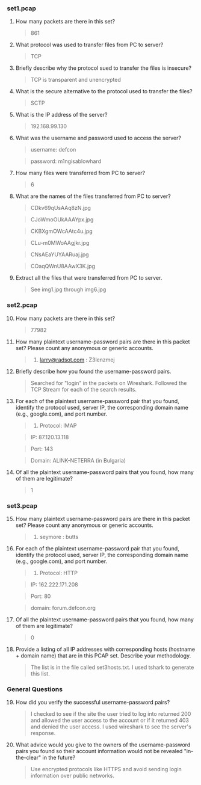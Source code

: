 ### set1.pcap
1. How many packets are there in this set?

    > 861

2. What protocol was used to transfer files from PC to server?

    > TCP

3. Briefly describe why the protocol sued to transfer the files is insecure?

    > TCP is transparent and unencrypted

4. What is the secure alternative to the protocol used to transfer the files?

    > SCTP 

5. What is the IP address of the server?

    > 192.168.99.130

6. What was the username and password used to access the server?

    > username: defcon
    
    > password: m1ngisablowhard 

7. How many files were transferred from PC to server?

    > 6

8. What are the names of the files transferred from PC to server?

    > CDkv69qUsAAq8zN.jpg
    
    > CJoWmoOUkAAAYpx.jpg
    
    > CKBXgmOWcAAtc4u.jpg
    
    > CLu-m0MWoAAgjkr.jpg
    
    > CNsAEaYUYAARuaj.jpg
    
    > COaqQWnU8AAwX3K.jpg

9. Extract all the files that were transferred from PC to server.

    > See img1.jpg through img6.jpg



### set2.pcap
10. How many packets are there in this set?

    > 77982

11. How many plaintext username-password pairs are there in this packet set? Please count any anonymous or generic accounts.

    > 1. larry@radsot.com : Z3lenzmej

12. Briefly describe how you found the username-password pairs.

    > Searched for "login" in the packets on Wireshark. Followed the TCP Stream for each of the search results.

13. For each of the plaintext username-password pair that you found, identify the protocol used, server IP, the corresponding domain name (e.g., google.com), and port number.

    > 1. Protocol: IMAP
    
    >    IP: 87.120.13.118
    
    >    Port: 143
    
    >    Domain: ALINK-NETERRA (in Bulgaria)

14. Of all the plaintext username-password pairs that you found, how many of them are legitimate?

    > 1



### set3.pcap
15. How many plaintext username-password pairs are there in this packet set? Please count any anonymous or generic accounts.  

    > 1. seymore : butts

16. For each of the plaintext username-password pair that you found, identify the protocol used, server IP, the corresponding domain name (e.g., google.com), and port number.

    > 1. Protocol: HTTP
    
    >    IP: 162.222.171.208
    
    >    Port: 80
    
    >    domain: forum.defcon.org

17. Of all the plaintext username-password pairs that you found, how many of them are legitimate?

    > 0

18. Provide a listing of all IP addresses with corresponding hosts (hostname + domain name) that are in this PCAP set. Describe your methodology.

    > The list is in the file called set3hosts.txt. I used tshark to generate this list.



### General Questions
19. How did you verify the successful username-password pairs?

    > I checked to see if the site the user tried to log into returned 200 and allowed the user access to the account or if it returned 403 and denied the user access. I used wireshark to see the server's response. 

20. What advice would you give to the owners of the username-password pairs you found so their account information would not be revealed "in-the-clear" in the future?

    > Use encrypted protocols like HTTPS and avoid sending login information over public networks.



